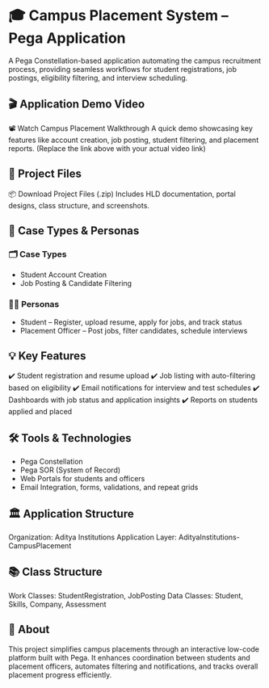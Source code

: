# 🎓 Campus Placement System – Pega Application
A Pega Constellation-based application automating the campus recruitment process, providing seamless workflows for student registrations, job postings, eligibility filtering, and interview scheduling.

## 🎬 Application Demo Video
📽️ Watch Campus Placement Walkthrough
A quick demo showcasing key features like account creation, job posting, student filtering, and placement reports.
(Replace the link above with your actual video link)

## 📂 Project Files
📦 Download Project Files (.zip)
Includes HLD documentation, portal designs, class structure, and screenshots.

## 👥 Case Types & Personas
### 🗂️ Case Types
- Student Account Creation
- Job Posting & Candidate Filtering

### 👩‍💼 Personas
- Student – Register, upload resume, apply for jobs, and track status
- Placement Officer – Post jobs, filter candidates, schedule interviews

## 💡 Key Features
✔️ Student registration and resume upload
✔️ Job listing with auto-filtering based on eligibility
✔️ Email notifications for interview and test schedules
✔️ Dashboards with job status and application insights
✔️ Reports on students applied and placed

## 🛠️ Tools & Technologies
- Pega Constellation
- Pega SOR (System of Record)
- Web Portals for students and officers
- Email Integration, forms, validations, and repeat grids

## 🏛️ Application Structure
Organization: Aditya Institutions
Application Layer: AdityaInstitutions-CampusPlacement

## 📚 Class Structure
Work Classes: StudentRegistration, JobPosting
Data Classes: Student, Skills, Company, Assessment

## 📢 About
This project simplifies campus placements through an interactive low-code platform built with Pega. It enhances coordination between students and placement officers, automates filtering and notifications, and tracks overall placement progress efficiently.
